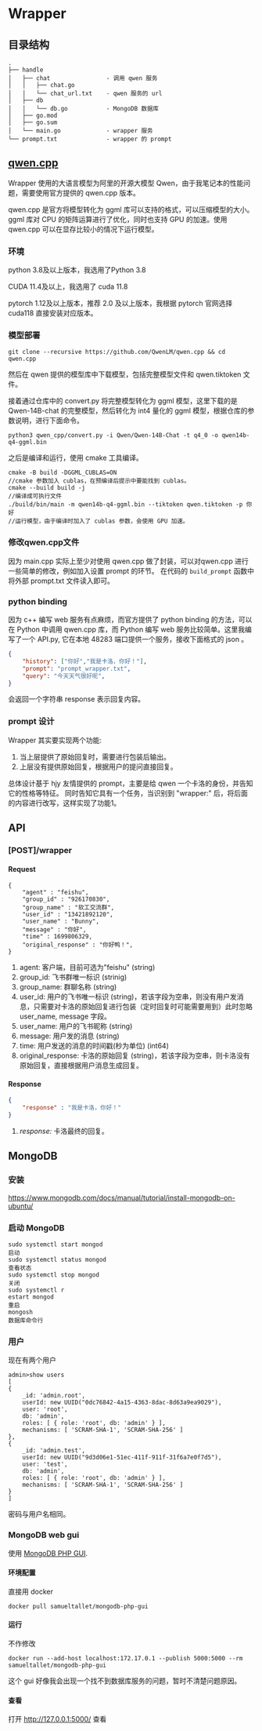 # Wrapper

## 目录结构
    .
    ├── handle                  
    │   ├── chat                - 调用 qwen 服务
    │   │   ├── chat.go         
    │   │   └── chat_url.txt    - qwen 服务的 url
    │   ├── db
    │   │   └── db.go           - MongoDB 数据库
    │   ├── go.mod              
    │   ├── go.sum              
    │   └── main.go             - wrapper 服务
    └── prompt.txt              - wrapper 的 prompt
## [qwen.cpp](https://github.com/QwenLM/qwen.cpp)
Wrapper 使用的大语言模型为阿里的开源大模型 Qwen，由于我笔记本的性能问题，需要使用官方提供的 qwen.cpp 版本。

qwen.cpp 是官方将模型转化为 ggml 库可以支持的格式，可以压缩模型的大小。ggml 库对 CPU 的矩阵运算进行了优化，同时也支持 GPU 的加速。使用 qwen.cpp 可以在显存比较小的情况下运行模型。

### 环境
python 3.8及以上版本，我选用了Python 3.8

CUDA 11.4及以上，我选用了 cuda 11.8

pytorch 1.12及以上版本，推荐 2.0 及以上版本，我根据 pytorch 官网选择 cuda118 直接安装对应版本。

### 模型部署
    git clone --recursive https://github.com/QwenLM/qwen.cpp && cd qwen.cpp

然后在 qwen 提供的模型库中下载模型，包括完整模型文件和 qwen.tiktoken 文件。

接着通过仓库中的 convert.py 将完整模型转化为 ggml 模型，这里下载的是 Qwen-14B-chat 的完整模型，然后转化为 int4 量化的 ggml 模型，根据仓库的参数说明，进行下面命令。

    python3 qwen_cpp/convert.py -i Qwen/Qwen-14B-Chat -t q4_0 -o qwen14b-q4-ggml.bin

之后是编译和运行，使用 cmake 工具编译。

    cmake -B build -DGGML_CUBLAS=ON
    //cmake 参数加入 cublas，在预编译后提示中要能找到 cublas。
    cmake --build build -j
    //编译成可执行文件
    ./build/bin/main -m qwen14b-q4-ggml.bin --tiktoken qwen.tiktoken -p 你好
    //运行模型，由于编译时加入了 cublas 参数，会使用 GPU 加速。

### 修改qwen.cpp文件
因为 main.cpp 实际上至少对使用 qwen.cpp 做了封装，可以对qwen.cpp 进行一些简单的修改，例如加入设置 prompt 的环节。
在代码的 ``build_prompt`` 函数中将外部 prompt.txt 文件读入即可。

### python binding
因为 c++ 编写 web 服务有点麻烦，而官方提供了 python binding 的方法，可以在 Python 中调用 qwen.cpp 库，而 Python 编写 web 服务比较简单。这里我编写了一个 API.py, 它在本地 48283 端口提供一个服务，接收下面格式的 json 。
```json
{
    "history": ["你好","我是卡洛，你好！"],
    "prompt": "prompt_wrapper.txt",
    "query": "今天天气很好呢",
}
```
会返回一个字符串 response 表示回复内容。
### prompt 设计
Wrapper 其实要实现两个功能:
1.  当上层提供了原始回复时，需要进行包装后输出。
2.  上层没有提供原始回复，根据用户的提问直接回复。

总体设计基于 hjy 友情提供的 prompt，主要是给 qwen 一个卡洛的身份，并告知它的性格等特征。
同时告知它具有一个任务，当识别到 "wrapper:" 后，将后面的内容进行改写，这样实现了功能1。


## API

### [POST]/wrapper

#### Request
```
{
    "agent" : "feishu",
    "group_id" : "926170830",
    "group_name" : "软工交流群",
    "user_id" : "13421892120",
    "user_name" : "Bunny",   
    "message" : "你好",
    "time" : 1699806329,
    "original_response" : "你好鸭！",
}
```
1. agent: 客户端，目前可选为"feishu" (string) 
2. group_id: 飞书群唯一标识 (strinig)
3. group_name: 群聊名称 (string)
4. user_id: 用户的飞书唯一标识 (string)，若该字段为空串，则没有用户发消息，只需要对卡洛的原始回复进行包装（定时回复时可能需要用到）此时忽略 user_name, message 字段。
5. user_name: 用户的飞书昵称 (string)
6. message: 用户发的消息 (string)
7. time: 用户发送的消息的时间戳(秒为单位) (int64)
8. original_response: 卡洛的原始回复 (string)，若该字段为空串，则卡洛没有原始回复，直接根据用户消息生成回复。

#### Response
```json
{
    "response" : "我是卡洛，你好！"
}
```
1. *response:* 卡洛最终的回复。

## MongoDB
### 安装
https://www.mongodb.com/docs/manual/tutorial/install-mongodb-on-ubuntu/
### 启动 MongoDB
    sudo systemctl start mongod 
    启动
    sudo systemctl status mongod
    查看状态
    sudo systemctl stop mongod
    关闭
    sudo systemctl r
    estart mongod
    重启
    mongosh
    数据库命令行
### 用户
现在有两个用户 

    admin>show users
    [
    {
        _id: 'admin.root',
        userId: new UUID("0dc76842-4a15-4363-8dac-8d63a9ea9029"),
        user: 'root',
        db: 'admin',
        roles: [ { role: 'root', db: 'admin' } ],
        mechanisms: [ 'SCRAM-SHA-1', 'SCRAM-SHA-256' ]
    },
    {
        _id: 'admin.test',
        userId: new UUID("9d3d06e1-51ec-411f-911f-31f6a7e0f7d5"),
        user: 'test',
        db: 'admin',
        roles: [ { role: 'root', db: 'admin' } ],
        mechanisms: [ 'SCRAM-SHA-1', 'SCRAM-SHA-256' ]
    }
    ]
密码与用户名相同。
### MongoDB web gui
使用 [MongoDB PHP GUI](https://github.com/SamuelTallet/MongoDB-PHP-GUI).
#### 环境配置
直接用 docker

    docker pull samueltallet/mongodb-php-gui
#### 运行
不作修改

    docker run --add-host localhost:172.17.0.1 --publish 5000:5000 --rm samueltallet/mongodb-php-gui
这个 gui 好像我会出现一个找不到数据库服务的问题，暂时不清楚问题原因。
#### 查看
打开 http://127.0.0.1:5000/ 查看

